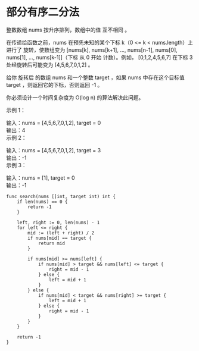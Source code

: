 # 部分有序二分法

整数数组 nums 按升序排列，数组中的值 互不相同 。  

在传递给函数之前，nums 在预先未知的某个下标 k（0 <= k < nums.length）上进行了 旋转，使数组变为 [nums[k], nums[k+1], ..., nums[n-1], nums[0], nums[1], ..., nums[k-1]]（下标 从 0 开始 计数）。例如， [0,1,2,4,5,6,7] 在下标 3 处经旋转后可能变为 [4,5,6,7,0,1,2] 。  

给你 旋转后 的数组 nums 和一个整数 target ，如果 nums 中存在这个目标值 target ，则返回它的下标，否则返回 -1 。  

你必须设计一个时间复杂度为 O(log n) 的算法解决此问题。  

 

示例 1：  

输入：nums = [4,5,6,7,0,1,2], target = 0  
输出：4  
示例 2：  

输入：nums = [4,5,6,7,0,1,2], target = 3  
输出：-1  
示例 3：  

输入：nums = [1], target = 0  
输出：-1  


```
func search(nums []int, target int) int {
    if len(nums) == 0 {
        return -1
    }

    left, right := 0, len(nums) - 1
    for left <= right {
        mid := (left + right) / 2
        if nums[mid] == target {
            return mid
        }

        if nums[mid] >= nums[left] {
            if nums[mid] > target && nums[left] <= target {
                right = mid - 1
            } else {
                left = mid + 1
            }
        } else {
            if nums[mid] < target && nums[right] >= target {
                left = mid + 1
            } else {
                right = mid - 1
            }
        }
    }

    return -1
}
```

